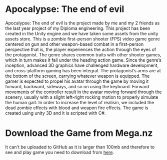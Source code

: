 # Apocalypse: The end of evil
Apocalypse: The end of evil is the project made by me and my 2 friends as the last year project of my Diploma engineering. This project has been created in the Unity engine and we have taken some assets from the unity assets store.
This is a zombie first-person shooter (FPS) video game genre centered on gun and other weapon-based combat in a first-person perspective that is, the player experiences the action through the eyes of the protagonist. The genre shares common traits with other shooter games, which in turn makes it fall under the heading action game. Since the genre’s inception, advanced 3D graphics have challenged hardware development, and cross-platform gaming has been integral.
The protagonist’s arms are at the bottom of the screen, carrying whatever weapon is equipped. The gamer is expected to propel his avatar through the game by moving it forward, backward, sideways, and so on using the keyboard. Forward movements of the controller result in the avatar moving forward through the scenery, usually with a slight left-right rocking motion to properly simulate the human gait. In order to increase the level of realism, we included the dead zombie effects with blood and weapon fire effects. 
The game is created using unity 3D and it is scripted with C#.

# Download the Game from Mega.nz
It can't be uploaded to GitHub as it is larger than 100mb and therefore to see and play game you need to download from [here](https://mega.nz/file/qwN1ECwS#KecH3t6JouM91H5qsFYU3yNL1ezbnDVx-J2UylfhVMc).
